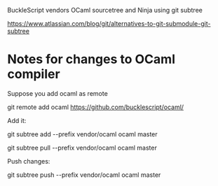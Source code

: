 BuckleScript vendors OCaml sourcetree and Ninja using git subtree

https://www.atlassian.com/blog/git/alternatives-to-git-submodule-git-subtree


# Notes for changes to OCaml compiler

Suppose you add ocaml as remote

git remote add ocaml https://github.com/bucklescript/ocaml/

Add it:

git subtree add --prefix vendor/ocaml ocaml master

git subtree pull --prefix vendor/ocaml ocaml master

Push changes:

git subtree push --prefix vendor/ocaml ocaml master


